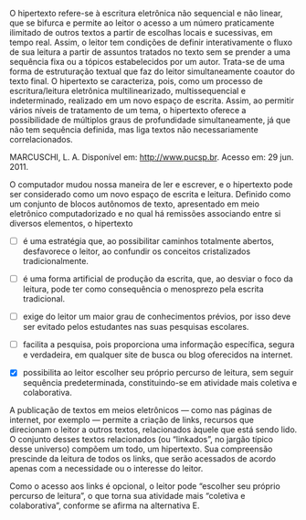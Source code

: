 

O hipertexto refere-se à escritura eletrônica não sequencial e não linear, que se bifurca e permite ao leitor o acesso a um número praticamente ilimitado de outros textos a partir de escolhas locais e sucessivas, em tempo real. Assim, o leitor tem condições de definir interativamente o fluxo de sua leitura a partir de assuntos tratados no texto sem se prender a uma sequência fixa ou a tópicos estabelecidos por um autor. Trata-se de uma forma de estruturação textual que faz do leitor simultaneamente coautor do texto final. O hipertexto se caracteriza, pois, como um processo de escritura/leitura eletrônica multilinearizado, multissequencial e indeterminado, realizado em um novo espaço de escrita. Assim, ao permitir vários níveis de tratamento de um tema, o hipertexto oferece a possibilidade de múltiplos graus de profundidade simultaneamente, já que não tem sequência definida, mas liga textos não necessariamente correlacionados.

MARCUSCHI, L. A. Disponível em: http://www.pucsp.br. Acesso em: 29 jun. 2011.

O computador mudou nossa maneira de ler e escrever, e o hipertexto pode ser considerado como um novo espaço de escrita e leitura. Definido como um conjunto de blocos autônomos de texto, apresentado em meio eletrônico computadorizado e no qual há remissões associando entre si diversos elementos, o hipertexto



- [ ] é uma estratégia que, ao possibilitar caminhos totalmente abertos, desfavorece o leitor, ao confundir os conceitos cristalizados tradicionalmente.
- [ ] é uma forma artificial de produção da escrita, que, ao desviar o foco da leitura, pode ter como consequência o menosprezo pela escrita tradicional.
- [ ] exige do leitor um maior grau de conhecimentos prévios, por isso deve ser evitado pelos estudantes nas suas pesquisas escolares.
- [ ] facilita a pesquisa, pois proporciona uma informação específica, segura e verdadeira, em qualquer site de busca ou blog oferecidos na internet.
- [x] possibilita ao leitor escolher seu próprio percurso de leitura, sem seguir sequência predeterminada, constituindo-se em atividade mais coletiva e colaborativa.


A publicação de textos em meios eletrônicos — como nas páginas de internet, por exemplo — permite a criação de links, recursos que direcionam o leitor a outros textos, relacionados àquele que está sendo lido. O conjunto desses textos relacionados (ou “linkados”, no jargão típico desse universo) compõem um todo, um hipertexto. Sua compreensão prescinde da leitura de todos os links, que serão acessados de acordo apenas com a necessidade ou o interesse do leitor.

Como o acesso aos links é opcional, o leitor pode “escolher seu próprio percurso de leitura”, o que torna sua atividade mais “coletiva e colaborativa”, conforme se afirma na alternativa E.

        